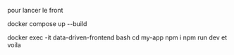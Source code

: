 pour lancer le front

docker compose up --build

docker exec -it data-driven-frontend bash
cd my-app
npm i
npm run dev
et voila
